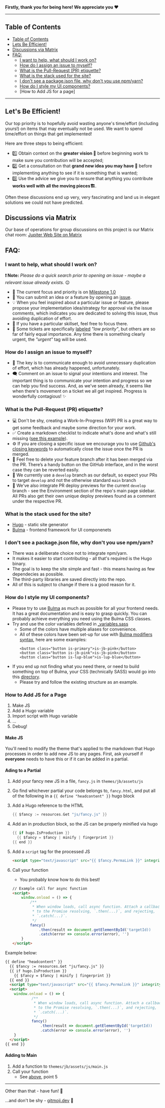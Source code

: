 **Firstly, thank you for being here! We appreciate you ❤️**

---
## Table of Contents

- [Table of Contents](#table-of-contents)
- [Lets Be Efficient!](#lets-be-efficient)
- [Discussions via Matrix](#discussions-via-matrix)
- [FAQ:](#faq)
  - [I want to help, what should I work on?](#i-want-to-help-what-should-i-work-on)
  - [How do I assign an issue to myself?](#how-do-i-assign-an-issue-to-myself)
  - [What is the Pull-Request (PR) etiquette?](#what-is-the-pull-request-pr-etiquette)
  - [What is the stack used for the site?](#what-is-the-stack-used-for-the-site)
  - [I don't see a package.json file, why don't you use npm/yarn?](#i-dont-see-a-packagejson-file-why-dont-you-use-npmyarn)
  - [How do I style my UI components?](#how-do-i-style-my-ui-components)
  - [How to Add JS for a page]

---

## Let's Be Efficient!

Our top priority is to hopefully avoid wasting anyone's time/effort (including yours!) on items that may eventually not be used. We want to spend time/effort on things that get implemented! 

Here are three steps to being efficient:

* 1️⃣ Obtain context on the **greater vision 🔭** before beginning work to make sure you contribution will be accepted;
* 2️⃣ Get a consultation on that **grand new idea you may have 🤔** before implementing anything to see if it is something that is wanted;
* 3️⃣ Use the advice we give you to ensure that anything you contribute **works well with all the moving pieces🏗**. 

Often these discussions end up very, very fascinating and land us in elegant solutions we could not have predicted.

## Discussions via Matrix

Our base of operations for group discussions on this project is our Matrix chat room: [Jupiter Web Site on Matrix](https://matrix.to/#/#jupiterweb:jupiterbroadcasting.com)


## FAQ:

### I want to help, what should I work on?

**❗ Note:** _Please do a quick search prior to opening an issue - maybe a relevant issue already exists._ 😉

* 🚀 The current focus and priority is on [Milestone 1.0](https://github.com/JupiterBroadcasting/jupiterbroadcasting.com/milestone/1)
* 📝 You can submit an idea or a feature by opening an [issue](https://github.com/JupiterBroadcasting/jupiterbroadcasting.com/issues).
* 💡 When you feel inspired about a particular issue or feature, please propose your implementation idea/strategy for approval via the issue comments, which indicates you are dedicated to solving this issue, thus avoiding duplication of effort.
* 💪 If you have a particular skillset, feel free to focus there.
* 🚩 Some tickets are specifically [labeled](https://github.com/JupiterBroadcasting/jupiterbroadcasting.com/labels) _"low priority"_, but others are so far of fairly equal importance. Any time there is something clearly urgent, the _"urgent"_ tag will be used.


### How do I assign an issue to myself?

* 🔑 The key is to communicate enough to avoid unnecessary duplication of effort, which has already happened, unfortunately.
* 🗨 Comment on an issue to signal your intentions and interest. The important thing is to communicate your intention and progress so we can help you find success. And, as we've seen already, it seems like when there's movement on a ticket we all get inspired. Progress is wonderfully contagious! ✨

### What is the Pull-Request (PR) etiquette?

* 💻 Don't be shy, creating a Work-In-Progress (WIP) PR is a great way to get some feedback and maybe some direction for your work.
* ✅ Create a markdown checklist to indicate what's done and what's still missing ([see this example](https://github.com/JupiterBroadcasting/jupiterbroadcasting.com/pull/112)).
* ⚙ If you are closing a specific issue we encourage you to use [Github's closing keywords](https://docs.github.com/en/issues/tracking-your-work-with-issues/linking-a-pull-request-to-an-issue#linking-a-pull-request-to-an-issue-using-a-keyword) to automatically close the issue once the PR is merged.
* 🚮 Feel free to delete your feature branch after it has been merged via the PR. There’s a handy button on the GitHub interface, and in the worst case they can be reverted easily.
* 🎯 We currently use a `develop` branch as our default, so expect your PRs to target `develop` and not the otherwise standard `main` branch
* 🚀 We've also integrate PR deploy previews for the current `develop` branch - see the Environment section of the repo's main page sidebar. All PRs also get their own unique deploy previews found as a comment under the respective PR.


### What is the stack used for the site?

* [Hugo](https://gohugo.io/) - static site generator
* [Bulma](https://bulma.io/) - frontend framework for UI componenets

### I don't see a package.json file, why don't you use npm/yarn?

* There was a deliberate choice not to integrate npm/yarn.
* It makes it easier to start contributing - all that's required is the Hugo binary.
* The goal is to keep the site simple and fast - this means having as few dependecies as possible.
* The third-party libraries are saved directly into the repo.
* All of this is subject to change if there is a good reason for it.

### How do I style my UI components?

* Please try to use [Bulma](https://bulma.io/) as much as possible for all your frontend needs. It has a great documentation and is easy to grasp quickly. You can probably achieve everything you need using the Bulma CSS classes.
* Try and use the color variables defined in [_variables.sass](./themes/jb/assets/css/_variables.sass)
  * Some of the colors have multiple aliases for convenience.
  * All of these colors have been set-up for use with [Bulma modifiers syntax](https://bulma.io/documentation/overview/modifiers/#docsNav), here are some examples:
    ```
    <button class="button is-primary">is-jb-pink</button>
    <button class="button is-jb-pink">is-jb-pink</button>
    <button class="button is-lup-blue">is-lup-blue</button>
    ```
* If you end up not finding what you need there, or need to build something on top of Bulma, your CSS (technically SASS) would go into this [directory](./themes/jb/assets/css). 
  * Please try and follow the existing structure as an example.

### How to Add JS for a Page

1. Make JS
2. Add a Hugo variable
3. Import script with Hugo variable
4. ...
5. Debug!

#### Make JS

You'll need to modify the theme that's applied to the markdown that Hugo processes in order to add new JS to any pages. First, ask yourself if __everyone__ needs to have this or if it can be added in a partial.

#### Ading to a Partial

1. Add your fancy new JS in a file, `fancy.js` in `themes/jb/assets/js`
2. Go find whichever partial your code belongs to, `fancy.html`, and put all of the following in a `{{ define "headcontent" }}` hugo block
3. Add a Hugo reference to the HTML

    ``` go
    {{ $fancy := resources.Get "js/fancy.js" }}
    ```

4. Add an in production block, so the JS can be properly minified via hugo

    ```go
    {{ if hugo.IsProduction }}
      {{ $fancy = $fancy | minify | fingerprint }}
    {{ end }}
    ```

5. Add a `script` tag for the processed JS

    ``` html
    <script type="text/javascript" src="{{ $fancy.PermaLink }}" integrity="{{ $fancy.Data.Integrity }}"></script>
    ```

6. Call your function
    - You probably know how to do this best!

    ```html
    // Example call for async function
    <script>
        window.onload = () => {
            /**
             * When window loads, call async function. Attach a callback
             * to the Promise resolving, `.then(...)`, and rejecting,
             * `.catch(...)`.
             */
            fancy()
                .then(result => document.getElementById('targetId))
                .catch(error => console.error(error), '')
        }
    </script>
    ```

Example below:

```html
{{ define "headcontent" }}
  {{ $fancy := resources.Get "js/fancy.js" }}
  {{ if hugo.IsProduction }}
    {{ $fancy = $fancy | minify | fingerprint }}
  {{ end }}
  <script type="text/javascript" src="{{ $fancy.Permalink }}" integrity="{{ $fancy.Data.Integrity }}"></script>
  <script>
    window.onload = () => {
            /**
             * When window loads, call async function. Attach a callback
             * to the Promise resolving, `.then(...)`, and rejecting,
             * `.catch(...)`.
             */
            fancy()
                .then(result => document.getElementById('targetId))
                .catch(error => console.error(error), '')
    }
  </script>
{{ end }}

```

#### Adding to Main

1. Add a function to `themes/jb/assets/js/main.js`
2. Call your function
    - See [above](###adding-to-a-partial), point 5


---

Other than that - have fun! 🐧

...and don't be shy - [gitmoji.dev](https://gitmoji.dev/) 🌱
